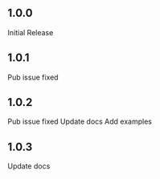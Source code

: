 ## 1.0.0

Initial Release

## 1.0.1

Pub issue fixed


## 1.0.2

Pub issue fixed
Update docs
Add examples


## 1.0.3

Update docs